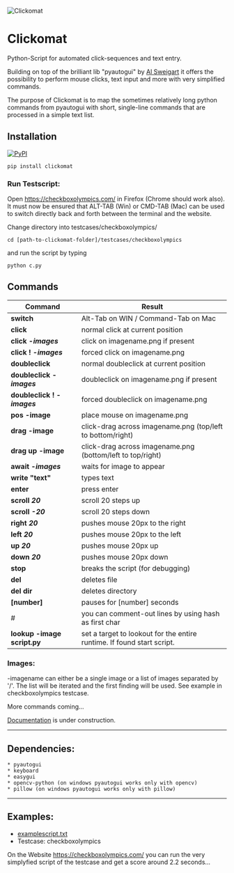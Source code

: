 ![Clickomat](https://repository-images.githubusercontent.com/538182878/848e85a0-25ec-49ee-8da3-37e597b04a89)

# Clickomat

Python-Script for automated click-sequences and text entry.

Building on top of the brilliant lib "pyautogui" by [Al Sweigart](https://github.com/asweigart)
it offers the possibility to perform mouse clicks, text input and more with very simplified commands.

The purpose of Clickomat is to map the sometimes relatively long python commands from pyautogui with short,
single-line commands that are processed in a simple text list.

## Installation 
[![PyPI](https://img.shields.io/badge/PyPI%20package-0.1.4-brightgreen?style=for-the-badge&logo=Pypi&logoColor=white)](https://pypi.org/project/clickomat/)



```
pip install clickomat
```

### Run Testscript:

Open https://checkboxolympics.com/ in Firefox (Chrome should work also). \
It must now be ensured that ALT-TAB (Win) or CMD-TAB (Mac) can be used to switch directly back and forth between the terminal and the website.

Change directory into testcases/checkboxolympics/ 
```
cd [path-to-clickomat-folder]/testcases/checkboxolympics
```
and run the script by typing

```
python c.py
```


## Commands
| Command | Result
|---|---
| **switch**                                | Alt-Tab on WIN / Command-Tab on Mac
| **click**                                 |  normal click at current position
| **click -_images_**                       |  click on imagename.png if present
| **click ! -_images_**                     |  forced click on imagename.png
| **doubleclick**                           |  normal doubleclick at current position
| **doubleclick -_images_**                 |  doubleclick on imagename.png if present
| **doubleclick ! -_images_**               |  forced doubleclick on imagename.png
| **pos -image**                            |  place mouse on imagename.png
| **drag -image**                           |  click-drag across imagename.png (top/left to bottom/right)
| **drag up -image**                        |  click-drag across imagename.png (bottom/left to top/right)
| **await -_images_**                       |  waits for image to appear
| **write "text"**                          |  types text
| **enter**                                 |  press enter
| **scroll _20_**                           |  scroll 20 steps up
| **scroll _-20_**                          |  scroll 20 steps down
| **right _20_**                            |  pushes mouse 20px to the right
| **left _20_**                             |  pushes mouse 20px to the left
| **up _20_**                               |  pushes mouse 20px up
| **down _20_**                             |  pushes mouse 20px down
| **stop**                                  |  breaks the script (for debugging)
| **del**                                   |  deletes file
| **del dir**                               |  deletes directory
| **[number]**                              |  pauses for [number] seconds
| #                                         |  you can comment-out lines by using hash as first char
| **lookup -image script.py**               |  set a target to lookout for the entire runtime. If found start script.

### Images:
-imagename can either be a single image or a list of images separated by '/'. The list will be iterated and the first finding will be used. See example in checkboxolympics testcase.


More commands coming...

[Documentation](https://github.com/skilleven/clickomat/wiki) is under construction.

---

## Dependencies:

```
* pyautogui
* keyboard
* easygui
* opencv-python (on windows pyautogui works only with opencv)
* pillow (on windows pyautogui works only with pillow)
```


---

## Examples:
- [examplescript.txt](https://github.com/skilleven/clickomat/blob/main/examplescript.txt)
- Testcase: checkboxolympics

On the Website https://checkboxolympics.com/ you can run the very simplyfied script of the testcase and get a score around 2.2 seconds...
